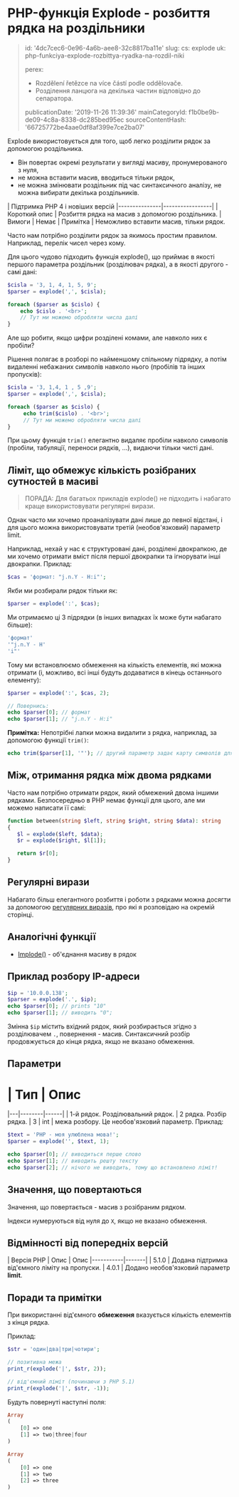 PHP-функція Explode - розбиття рядка на роздільники
===================================================

> id: '4dc7cec6-0e96-4a6b-aee8-32c8817ba11e'
> slug:
> 	cs: explode
> 	uk: php-funkciya-explode-rozbittya-ryadka-na-rozdil-niki
> 
> perex:
> 	- Rozdělení řetězce na více částí podle oddělovače.
> 	- Розділення ланцюга на декілька частин відповідно до сепаратора.
> 
> publicationDate: '2019-11-26 11:39:36'
> mainCategoryId: f1b0be9b-de09-4c8a-8338-dc285bed95ec
> sourceContentHash: '66725772be4aae0df8af399e7ce2ba07'

Explode використовується для того, щоб легко розділити рядок за допомогою роздільника.

- Він повертає окремі результати у вигляді масиву, пронумерованого з нуля,
- не можна вставити масив, вводиться тільки рядок,
- не можна змінювати роздільник під час синтаксичного аналізу, не можна вибирати декілька роздільників.

| Підтримка PHP 4 і новіших версій
|---------------|-----------------|
| Короткий опис | Розбиття рядка на масив з допомогою роздільника.
| Вимоги | Немає
| Примітка | Неможливо вставити масив, тільки рядок.

Часто нам потрібно розділити рядок за якимось простим правилом. Наприклад, перелік чисел через кому.

Для цього чудово підходить функція explode(), що приймає в якості першого параметра роздільник (розділювач рядка), а в якості другого - самі дані:

```php
$cisla = '3, 1, 4, 1, 5, 9';
$parser = explode(',', $cisla);

foreach ($parser as $cislo) {
	echo $cislo . '<br>';
	// Тут ми можемо обробляти числа далі
}
```

Але що робити, якщо цифри розділені комами, але навколо них є пробіли?

Рішення полягає в розборі по найменшому спільному підрядку, а потім видаленні небажаних символів навколо нього (пробілів та інших пропусків):

```php
$cisla = '3, 1,4, 1 , 5 ,9';
$parser = explode(',', $cisla);

foreach ($parser as $cislo) {
     echo trim($cislo) . '<br>';
     // Тут ми можемо обробляти числа далі
}
```

При цьому функція `trim()` елегантно видаляє пробіли навколо символів (пробіли, табуляції, переноси рядків, ...), видаючи тільки чисті дані.

Ліміт, що обмежує кількість розібраних сутностей в масиві
--------------------------

> ПОРАДА: Для багатьох прикладів explode() не підходить і набагато краще використовувати регулярні вирази.

Однак часто ми хочемо проаналізувати дані лише до певної відстані, і для цього можна використовувати третій (необов'язковий) параметр limit.

Наприклад, нехай у нас є структуровані дані, розділені двокрапкою, де ми хочемо отримати вміст після першої двокрапки та ігнорувати інші двокрапки.
Приклад:

```php
$cas = 'формат: "j.n.Y - H:i"';
```

Якби ми розбирали рядок тільки як:

```php
$parser = explode(':', $cas);
```

Ми отримаємо ці 3 підрядки (в інших випадках їх може бути набагато більше):

```php
'формат'
'"j.n.Y - H'
'i"'
```

Тому ми встановлюємо обмеження на кількість елементів, які можна отримати (і, можливо, всі інші будуть додаватися в кінець останнього елементу):

```php
$parser = explode(':', $cas, 2);

// Повернись:
echo $parser[0]; // формат
echo $parser[1]; // "j.n.Y - H:i"
```

**Примітка:** Непотрібні лапки можна видалити з рядка, наприклад, за допомогою функції `trim()`:

```php
echo trim($parser[1], '"'); // другий параметр задає карту символів для видалення
```

Між, отримання рядка між двома рядками
--------------------------

Часто нам потрібно отримати рядок, який обмежений двома іншими рядками. Безпосередньо в PHP немає функції для цього, але ми можемо написати її самі:

```php
function between(string $left, string $right, string $data): string
{
   $l = explode($left, $data);
   $r = explode($right, $l[1]);

   return $r[0];
}
```

Регулярні вирази
--------------------------

Набагато більш елегантного розбиття і роботи з рядками можна досягти за допомогою <a href="/regex">регулярних виразів</a>, про які я розповідаю на окремій сторінці.

Аналогічні функції
--------------------------

- <a href="/function-implode">Implode()</a> - об'єднання масиву в рядок

Приклад розбору IP-адреси
--------------------------

```php
$ip = '10.0.0.138';
$parser = explode('.', $ip);
echo $parser[0]; // prints "10"
echo $parser[1]; // виводить "0";
```

Змінна `$ip` містить вхідний рядок, який розбирається згідно з розділювачем `.`, повернення - масив. Синтаксичний розбір продовжується до кінця рядка, якщо не вказано обмеження.

Параметри
--------------------------

# | Тип | Опис
|---|--------|------|
| 1-й рядок. Розділювальний рядок.
| 2 рядка. Розбір рядка.
| 3 | int | межа розбору. Це необов'язковий параметр. Приклад:

```php
$text = 'PHP - моя улюблена мова!';
$parser = explode('', $text, 1);

echo $parser[0]; // виводиться перше слово
echo $parser[1]; // виводить решту тексту
echo $parser[2]; // нічого не виводить, тому що встановлено ліміт!
```

Значення, що повертаються
--------------------------

Значення, що повертається - масив з розібраним рядком.

Індекси нумеруються від нуля до `X`, якщо не вказано обмеження.

Відмінності від попередніх версій
--------------------------

| Версія PHP | Опис | Опис
|-----------|-------|
| 5.1.0 | Додана підтримка від'ємного ліміту на пропуски.
| 4.0.1 | Додано необов'язковий параметр **limit**.

Поради та примітки
--------------------------

При використанні від'ємного **обмеження** вказується кількість елементів з кінця рядка.

Приклад:

```php
$str = 'один|два|три|чотири';

// позитивна межа
print_r(explode('|', $str, 2));

// від'ємний ліміт (починаючи з PHP 5.1)
print_r(explode('|', $str, -1));
```

Будуть повернуті наступні поля:

```php
Array
(
    [0] => one
    [1] => two|three|four
)

Array
(
    [0] => one
    [1] => two
    [2] => three
)
```
